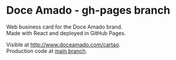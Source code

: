 # Doce Amado - gh-pages branch

Web business card for the Doce Amado brand.  
Made with React and deployed in GitHub Pages.

Visible at http://www.doceamado.com/cartao.  
Production code at [main branch](https://github.com/brunorc93/doceamado/tree/main).  

